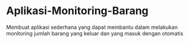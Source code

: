 # Aplikasi-Monitoring-Barang
Membuat aplikasi sederhana yang dapat membantu dalam melakukan monitoring jumlah barang yang keluar dan yang masuk dengan otomatis
